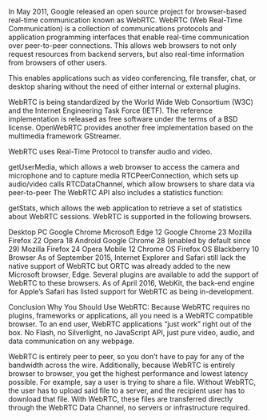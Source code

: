 In May 2011, Google released an open source project for browser-based real-time communication known as WebRTC.
WebRTC (Web Real-Time Communication) is a collection of communications protocols and application programming interfaces that enable real-time communication over peer-to-peer connections. This allows web browsers to not only request resources from backend servers, but also real-time information from browsers of other users.

This enables applications such as video conferencing, file transfer, chat, or desktop sharing without the need of either internal or external plugins.

WebRTC is being standardized by the World Wide Web Consortium (W3C) and the Internet Engineering Task Force (IETF). The reference implementation is released as free software under the terms of a BSD license. OpenWebRTC provides another free implementation based on the multimedia framework GStreamer.

WebRTC uses Real-Time Protocol to transfer audio and video.

getUserMedia, which allows a web browser to access the camera and microphone and to capture media
RTCPeerConnection, which sets up audio/video calls
RTCDataChannel, which allow browsers to share data via peer-to-peer
The WebRTC API also includes a statistics function:

getStats, which allows the web application to retrieve a set of statistics about WebRTC sessions.
WebRTC is supported in the following browsers.

Desktop PC
Google Chrome
Microsoft Edge 12
Google Chrome 23
Mozilla Firefox 22
Opera 18
Android
Google Chrome 28 (enabled by default since 29)
Mozilla Firefox 24
Opera Mobile 12
Chrome OS
Firefox OS
Blackberry 10
Browser
As of September 2015, Internet Explorer and Safari still lack the native support of WebRTC but ORTC was already added to the new Microsoft browser, Edge. Several plugins are available to add the support of WebRTC to these browsers. As of April 2016, WebKit, the back-end engine for Apple’s Safari has listed support for WebRTC as being in-development.

Conclusion Why You Should Use WebRTC:
Because WebRTC requires no plugins, frameworks or applications, all you need is a WebRTC compatible browser. To an end user, WebRTC applications “just work” right out of the box. No Flash, no Silverlight, no JavaScript API, just pure video, audio, and data communication on any webpage.

WebRTC is entirely peer to peer, so you don’t have to pay for any of the bandwidth across the wire. Additionally, because WebRTC is entirely browser to browser, you get the highest performance and lowest latency possible. For example, say a user is trying to share a file. Without WebRTC, the user has to upload said file to a server, and the recipient user has to download that file. With WebRTC, these files are transferred directly through the WebRTC Data Channel, no servers or infrastructure required.
